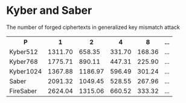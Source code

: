 # Kyber and Saber

The number of forged ciphertexts in generalized key mismatch attack

<div>
    <table border="0">
	  <tr>
	    <th>P</th>
	    <th>1</th>
	    <th>2</th>
	    <th>4</th>
	    <th>8</th>
	    <th>...</th>
	  </tr>
	  <tr>
	    <td>Kyber512</td>
	    <td>1311.70</td>
	    <td>658.35</td>
	    <td>331.70</td>
	    <td>168.36</td>
	    <td>...</td>
	  </tr>
	  <tr>
	    <td>Kyber768</td>
	    <td>1775.71</td>
	    <td>890.11</td>
	    <td>447.31</td>
	    <td>225.90</td>
	    <td>...</td>
	  </tr>
	  <tr>
	    <td>Kyber1024</td>
	    <td>1367.88</td>
	    <td>1186.97</td>
	    <td>596.49</td>
	    <td>301.24</td>
	    <td>...</td>
	  </tr>
	  <tr>
	    <td>Saber</td>
	    <td>2091.32</td>
	    <td>1049.45</td>
	    <td>528.55</td>
	    <td>267.96</td>
	    <td>...</td>
	  </tr>
	  <tr>
	    <td>FireSaber</td>
	    <td>2624.04</td>
	    <td>1315.06</td>
	    <td>660.52</td>
	    <td>333.32</td>
	    <td>...</td>
	  </tr>
    </table>
</div>

